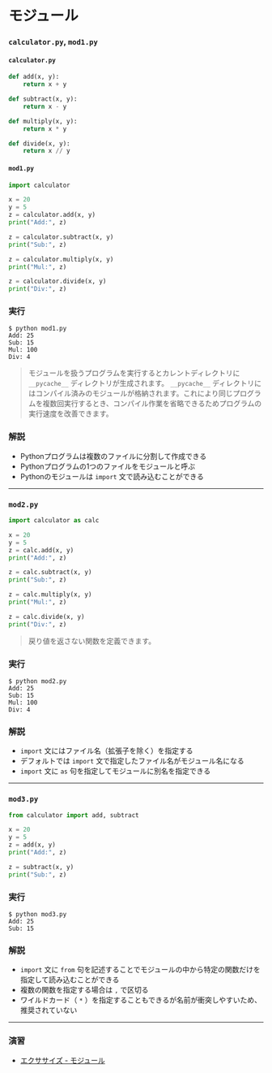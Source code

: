# モジュール

### `calculator.py`, `mod1.py`

#### `calculator.py`

``` python
def add(x, y):
    return x + y

def subtract(x, y):
    return x - y

def multiply(x, y):
    return x * y

def divide(x, y):
    return x // y
```

#### `mod1.py`

``` python
import calculator

x = 20
y = 5
z = calculator.add(x, y)
print("Add:", z)

z = calculator.subtract(x, y)
print("Sub:", z)

z = calculator.multiply(x, y)
print("Mul:", z)

z = calculator.divide(x, y)
print("Div:", z)
```

### 実行

``` 
$ python mod1.py
Add: 25
Sub: 15
Mul: 100
Div: 4
```

> モジュールを扱うプログラムを実行するとカレントディレクトリに `__pycache__` ディレクトリが生成されます。 `__pycache__` ディレクトリにはコンパイル済みのモジュールが格納されます。これにより同じプログラムを複数回実行するとき、コンパイル作業を省略できるためプログラムの実行速度を改善できます。

### 解説

* Pythonプログラムは複数のファイルに分割して作成できる
* Pythonプログラムの1つのファイルをモジュールと呼ぶ
* Pythonのモジュールは `import` 文で読み込むことができる


---

### `mod2.py`

``` python
import calculator as calc

x = 20
y = 5
z = calc.add(x, y)
print("Add:", z)

z = calc.subtract(x, y)
print("Sub:", z)

z = calc.multiply(x, y)
print("Mul:", z)

z = calc.divide(x, y)
print("Div:", z)
```

> 戻り値を返さない関数を定義できます。

### 実行

``` 
$ python mod2.py
Add: 25
Sub: 15
Mul: 100
Div: 4
```

### 解説

* `import` 文にはファイル名（拡張子を除く）を指定する
* デフォルトでは `import` 文で指定したファイル名がモジュール名になる
* `import` 文に `as` 句を指定してモジュールに別名を指定できる


---

### `mod3.py`

``` python
from calculator import add, subtract

x = 20
y = 5
z = add(x, y)
print("Add:", z)

z = subtract(x, y)
print("Sub:", z)
```

### 実行

``` 
$ python mod3.py
Add: 25
Sub: 15
```

### 解説

* `import` 文に `from` 句を記述することでモジュールの中から特定の関数だけを指定して読み込むことができる
* 複数の関数を指定する場合は `,` で区切る
* ワイルドカード（ `*` ）を指定することもできるが名前が衝突しやすいため、推奨されていない

---

### 演習

* [エクササイズ - モジュール](../ex/13_basic_ex.md)
